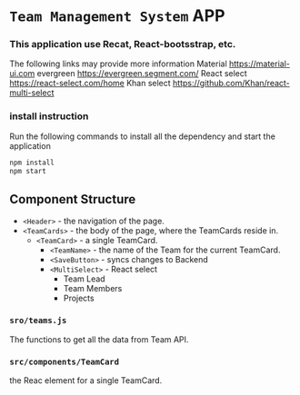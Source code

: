# `Team Management System` APP
### This application use Recat, React-bootsstrap, etc.
The following links may provide more information
Material  https://material-ui.com
evergreen https://evergreen.segment.com/
React select https://react-select.com/home 
Khan select  https://github.com/Khan/react-multi-select 
    
### install instruction
Run the following commands to install all the dependency and start the application
```bash
npm install
npm start                                 
```
## Component Structure


- `<Header>` - the navigation of the page.
- `<TeamCards>` - the body of the page, where the TeamCards reside in.
  - `<TeamCard>` -  a single TeamCard.
    - `<TeamName>` - the name of the Team for the current TeamCard.
    - `<SaveButton>` - syncs changes to Backend
    - `<MultiSelect>` - React select
        - Team Lead
        - Team Members
        - Projects

### `sro/teams.js`
The functions to get all the data from Team API.

### `src/components/TeamCard`
the Reac element for a single TeamCard.


